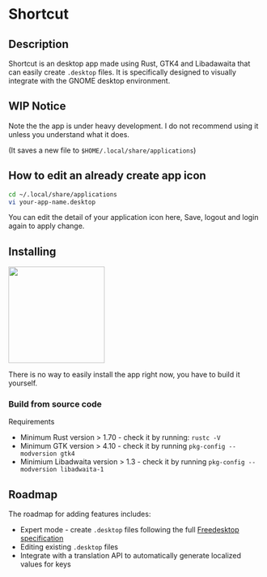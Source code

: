 # Shortcut

## Description

Shortcut is an desktop app made using Rust, GTK4 and Libadawaita that can easily create <code>.desktop</code> files. 
It is specifically designed to visually integrate with the GNOME desktop environment. 

## WIP Notice

Note the the app is under heavy development. I do not recommend using it unless you understand what it does.

(It saves a new file to <code>$HOME/.local/share/applications</code>)

## How to edit an already create app icon

```bash
cd ~/.local/share/applications
vi your-app-name.desktop
```
You can edit the detail of your application icon here, Save, logout and login again to apply change.

## Installing

<a href="https://flathub.org/apps/io.github.andreibachim.shortcut">
<img src="https://flathub.org/assets/badges/flathub-badge-i-en.png" width="190px" />
</a>


There is no way to easily install the app right now, you have to build it yourself. 

### Build from source code

Requirements
- Minimum Rust version > 1.70 - check it by running: ```rustc -V```
- Minimum GTK version > 4.10 - check it by running ```pkg-config --modversion gtk4```
- Minimium Libadwaita version > 1.3 - check it by running ```pkg-config --modversion libadwaita-1```

## Roadmap

The roadmap for adding features includes:

- Expert mode - create <code>.desktop</code> files following the full [Freedesktop specification](https://specifications.freedesktop.org/desktop-entry-spec/desktop-entry-spec-latest.html#recognized-keys)
- Editing existing <code>.desktop</code> files
- Integrate with a translation API to automatically generate localized values for keys
